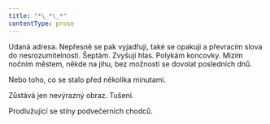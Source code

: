 ```yaml
---
title: "*\_*\_*"
contentType: prose
---
```


Udaná adresa. Nepřesně se pak vyjadřuji, také se opakuji a převracím slova do nesrozumitelnosti. Šeptám. Zvyšuji hlas. Polykám koncovky. Mizím nočním městem, někde na jihu, bez možnosti se dovolat posledních dnů.

Nebo toho, co se stalo před několika minutami.

Zůstává jen nevýrazný obraz. Tušení.

Prodlužující se stíny podvečerních chodců.
